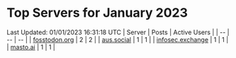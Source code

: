 # Top Servers for January 2023
Last Updated: 01/01/2023 16:31:18 UTC
| Server | Posts | Active Users |
| -- | -- | -- |
| [fosstodon.org](https://fosstodon.org/tags/PowerShell) | 2 | 2 |
| [aus.social](https://aus.social/tags/PowerShell) | 1 | 1 |
| [infosec.exchange](https://infosec.exchange/tags/PowerShell) | 1 | 1 |
| [masto.ai](https://masto.ai/tags/PowerShell) | 1 | 1 |
